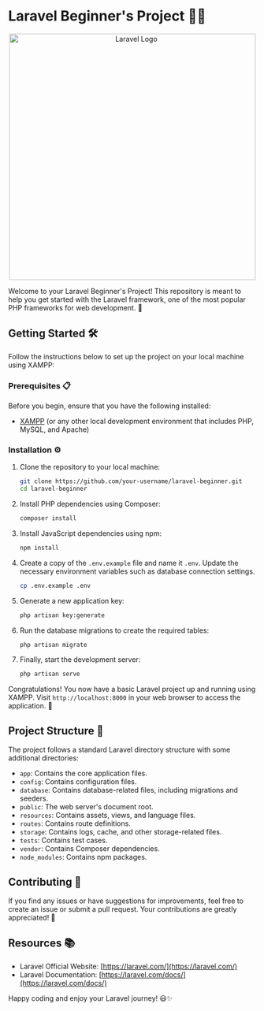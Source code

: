 # Laravel Beginner's Project 👨‍💻

<p align="center">
  <img src="https://laravel.com/assets/img/components/logo-laravel.svg" alt="Laravel Logo" width="500">
</p>

Welcome to your Laravel Beginner's Project! This repository is meant to help you get started with the Laravel framework, one of the most popular PHP frameworks for web development. 🚀

## Getting Started 🛠️

Follow the instructions below to set up the project on your local machine using XAMPP:

### Prerequisites 📋

Before you begin, ensure that you have the following installed:

- [XAMPP](https://www.apachefriends.org/index.html) (or any other local development environment that includes PHP, MySQL, and Apache)

### Installation ⚙️

1. Clone the repository to your local machine:

   ```bash
   git clone https://github.com/your-username/laravel-beginner.git
   cd laravel-beginner
   ```

2. Install PHP dependencies using Composer:

   ```bash
   composer install
   ```

3. Install JavaScript dependencies using npm:

   ```bash
   npm install
   ```

4. Create a copy of the `.env.example` file and name it `.env`. Update the necessary environment variables such as database connection settings.

   ```bash
   cp .env.example .env
   ```

5. Generate a new application key:

   ```bash
   php artisan key:generate
   ```

6. Run the database migrations to create the required tables:

   ```bash
   php artisan migrate
   ```

7. Finally, start the development server:

   ```bash
   php artisan serve
   ```

Congratulations! You now have a basic Laravel project up and running using XAMPP. Visit `http://localhost:8000` in your web browser to access the application. 🎉

## Project Structure 📁

The project follows a standard Laravel directory structure with some additional directories:

- `app`: Contains the core application files.
- `config`: Contains configuration files.
- `database`: Contains database-related files, including migrations and seeders.
- `public`: The web server's document root.
- `resources`: Contains assets, views, and language files.
- `routes`: Contains route definitions.
- `storage`: Contains logs, cache, and other storage-related files.
- `tests`: Contains test cases.
- `vendor`: Contains Composer dependencies.
- `node_modules`: Contains npm packages.

## Contributing 👥

If you find any issues or have suggestions for improvements, feel free to create an issue or submit a pull request. Your contributions are greatly appreciated! 🙌


## Resources 📚

- Laravel Official Website: [https://laravel.com/](https://laravel.com/)
- Laravel Documentation: [https://laravel.com/docs/](https://laravel.com/docs/)

Happy coding and enjoy your Laravel journey! 😃✨
